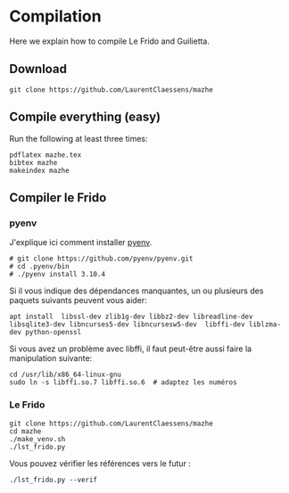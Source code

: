 # Compilation 

Here we explain how to compile Le Frido and Guilietta.

## Download

```
git clone https://github.com/LaurentClaessens/mazhe
```

## Compile everything (easy)

Run the following at least three times:
```
pdflatex mazhe.tex
bibtex mazhe
makeindex mazhe
```

## Compiler le Frido

### pyenv

J'explique ici comment installer [pyenv](https://github.com/pyenv/pyenv).

```
# git clone https://github.com/pyenv/pyenv.git
# cd .pyenv/bin
# ./pyenv install 3.10.4
```

Si il vous indique des dépendances manquantes, un ou plusieurs des paquets suivants peuvent vous aider:
```
apt install  libssl-dev zlib1g-dev libbz2-dev libreadline-dev libsqlite3-dev libncurses5-dev libncursesw5-dev  libffi-dev liblzma-dev python-openssl 
```
Si vous avez un problème avec libffi, il faut peut-être aussi faire la manipulation suivante:
``` 
cd /usr/lib/x86_64-linux-gnu
sudo ln -s libffi.so.7 libffi.so.6  # adaptez les numéros
``` 


### Le Frido
```
git clone https://github.com/LaurentClaessens/mazhe
cd mazhe
./make_venv.sh
./lst_frido.py
```

Vous pouvez vérifier les références vers le futur :
```
./lst_frido.py --verif
```
